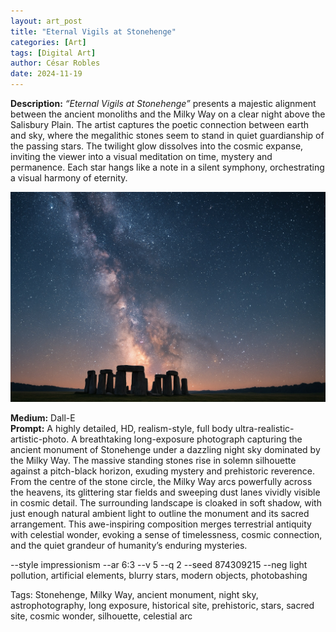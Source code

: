 ```yaml
---
layout: art_post
title: "Eternal Vigils at Stonehenge"
categories: [Art]
tags: [Digital Art]
author: César Robles
date: 2024-11-19
---
```

**Description:** *“Eternal Vigils at Stonehenge”* presents a majestic alignment between the ancient monoliths and the Milky Way on a clear night above the Salisbury Plain. The artist captures the poetic connection between earth and sky, where the megalithic stones seem to stand in quiet guardianship of the passing stars. The twilight glow dissolves into the cosmic expanse, inviting the viewer into a visual meditation on time, mystery and permanence. Each star hangs like a note in a silent symphony, orchestrating a visual harmony of eternity.

![Eternal Vigils at Stonehenge](/imag/digital_art/eternal_vigils_at_stonehenge.jpg)

**Medium:** Dall-E\
**Prompt:** A highly detailed, HD, realism-style,  full body ultra-realistic-artistic-photo. A breathtaking long-exposure photograph capturing the ancient monument of Stonehenge under a dazzling night sky dominated by the Milky Way. The massive standing stones rise in solemn silhouette against a pitch-black horizon, exuding mystery and prehistoric reverence. From the centre of the stone circle, the Milky Way arcs powerfully across the heavens, its glittering star fields and sweeping dust lanes vividly visible in cosmic detail. The surrounding landscape is cloaked in soft shadow, with just enough natural ambient light to outline the monument and its sacred arrangement. This awe-inspiring composition merges terrestrial antiquity with celestial wonder, evoking a sense of timelessness, cosmic connection, and the quiet grandeur of humanity’s enduring mysteries.

--style impressionism --ar 6:3 --v 5 --q 2 --seed 874309215 --neg light pollution, artificial elements, blurry stars, modern objects, photobashing

Tags: Stonehenge, Milky Way, ancient monument, night sky, astrophotography, long exposure, historical site, prehistoric, stars, sacred site, cosmic wonder, silhouette, celestial arc